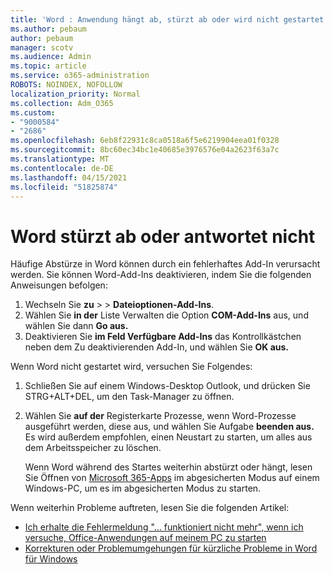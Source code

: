 ```yaml
---
title: 'Word : Anwendung hängt ab, stürzt ab oder wird nicht gestartet'
ms.author: pebaum
author: pebaum
manager: scotv
ms.audience: Admin
ms.topic: article
ms.service: o365-administration
ROBOTS: NOINDEX, NOFOLLOW
localization_priority: Normal
ms.collection: Adm_O365
ms.custom:
- "9000584"
- "2686"
ms.openlocfilehash: 6eb8f22931c8ca0518a6f5e6219904eea01f0328
ms.sourcegitcommit: 8bc60ec34bc1e40685e3976576e04a2623f63a7c
ms.translationtype: MT
ms.contentlocale: de-DE
ms.lasthandoff: 04/15/2021
ms.locfileid: "51825874"
---
```

# <a name="word-crashes-or-doesnt-respond"></a>Word stürzt ab oder antwortet nicht

Häufige Abstürze in Word können durch ein fehlerhaftes Add-In verursacht werden. Sie können Word-Add-Ins deaktivieren, indem Sie die folgenden Anweisungen befolgen:

1. Wechseln Sie **zu**  >    >  **Dateioptionen-Add-Ins**.
2. Wählen Sie **in der** Liste Verwalten die Option **COM-Add-Ins** aus, und wählen Sie dann **Go aus.**
3. Deaktivieren Sie **im Feld Verfügbare Add-Ins** das Kontrollkästchen neben dem Zu deaktivierenden Add-In, und wählen Sie **OK aus.**

Wenn Word nicht gestartet wird, versuchen Sie Folgendes:

1.   Schließen Sie auf einem Windows-Desktop Outlook, und drücken Sie STRG+ALT+DEL, um den Task-Manager zu öffnen. 
2. Wählen Sie **auf der** Registerkarte Prozesse, wenn Word-Prozesse ausgeführt werden, diese aus, und wählen Sie Aufgabe **beenden aus.** Es wird außerdem empfohlen, einen Neustart zu starten, um alles aus dem Arbeitsspeicher zu löschen.

    Wenn Word während des Startes weiterhin abstürzt oder hängt, lesen Sie Öffnen von [Microsoft 365-Apps](https://support.office.com/article/Open-Office-apps-in-safe-mode-on-a-Windows-PC-dedf944a-5f4b-4afb-a453-528af4f7ac72) im abgesicherten Modus auf einem Windows-PC, um es im abgesicherten Modus zu starten.

Wenn weiterhin Probleme auftreten, lesen Sie die folgenden Artikel: 
- [Ich erhalte die Fehlermeldung "... funktioniert nicht mehr", wenn ich versuche, Office-Anwendungen auf meinem PC zu starten](https://support.office.com/article/52bd7985-4e99-4a35-84c8-2d9b8301a2fa)
- [Korrekturen oder Problemumgehungen für kürzliche Probleme in Word für Windows](https://support.office.com/article/bf6bf17c-2807-4871-83ce-e337ae8f0b86)